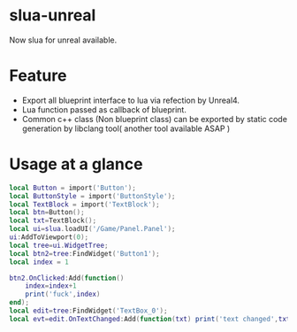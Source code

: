 # slua-unreal

Now slua for unreal available.

# Feature

* Export all blueprint interface to lua via refection by Unreal4.
* Lua function passed as callback of blueprint.
* Common c++ class (Non blueprint class) can be exported by static code generation by libclang tool( another tool available ASAP )

# Usage at a glance

```lua
local Button = import('Button');
local ButtonStyle = import('ButtonStyle');
local TextBlock = import('TextBlock');
local btn=Button();
local txt=TextBlock();
local ui=slua.loadUI('/Game/Panel.Panel');
ui:AddToViewport(0);
local tree=ui.WidgetTree;
local btn2=tree:FindWidget('Button1');
local index = 1

btn2.OnClicked:Add(function() 
    index=index+1
    print('fuck',index) 
end);
local edit=tree:FindWidget('TextBox_0');
local evt=edit.OnTextChanged:Add(function(txt) print('text changed',txt) end);
```

